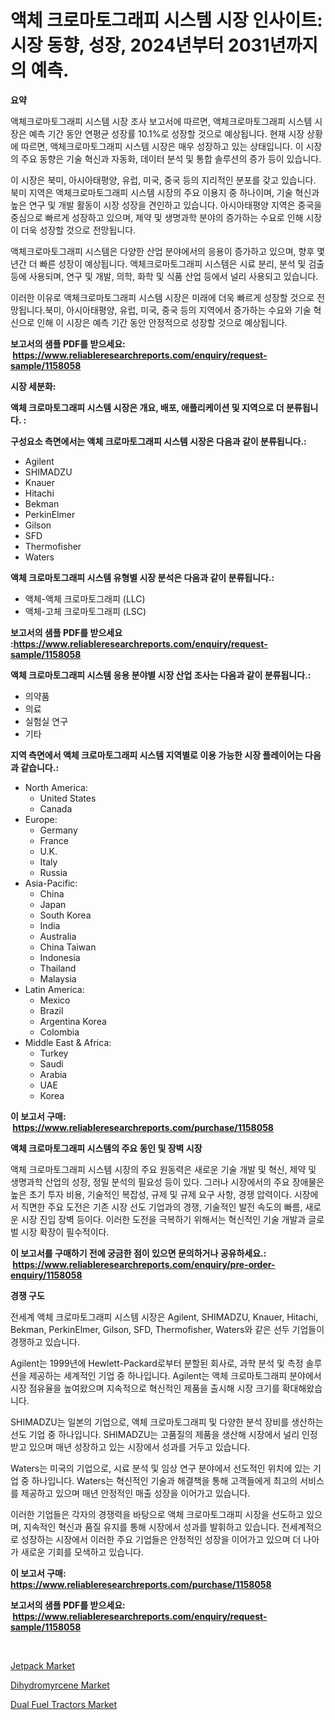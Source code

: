 <p><h1>액체 크로마토그래피 시스템 시장 인사이트: 시장 동향, 성장, 2024년부터 2031년까지의 예측.</h1></p><p><strong>요약</strong></p>
<p><p>액체크로마토그래피 시스템 시장 조사 보고서에 따르면, 액체크로마토그래피 시스템 시장은 예측 기간 동안 연평균 성장률 10.1%로 성장할 것으로 예상됩니다. 현재 시장 상황에 따르면, 액체크로마토그래피 시스템 시장은 매우 성장하고 있는 상태입니다. 이 시장의 주요 동향은 기술 혁신과 자동화, 데이터 분석 및 통합 솔루션의 증가 등이 있습니다.</p><p>이 시장은 북미, 아시아태평양, 유럽, 미국, 중국 등의 지리적인 분포를 갖고 있습니다. 북미 지역은 액체크로마토그래피 시스템 시장의 주요 이용지 중 하나이며, 기술 혁신과 높은 연구 및 개발 활동이 시장 성장을 견인하고 있습니다. 아시아태평양 지역은 중국을 중심으로 빠르게 성장하고 있으며, 제약 및 생명과학 분야의 증가하는 수요로 인해 시장이 더욱 성장할 것으로 전망됩니다.</p><p>액체크로마토그래피 시스템은 다양한 산업 분야에서의 응용이 증가하고 있으며, 향후 몇 년간 더 빠른 성장이 예상됩니다. 액체크로마토그래피 시스템은 시료 분리, 분석 및 검출 등에 사용되며, 연구 및 개발, 의학, 화학 및 식품 산업 등에서 널리 사용되고 있습니다.</p><p>이러한 이유로 액체크로마토그래피 시스템 시장은 미래에 더욱 빠르게 성장할 것으로 전망됩니다.북미, 아시아태평양, 유럽, 미국, 중국 등의 지역에서 증가하는 수요와 기술 혁신으로 인해 이 시장은 예측 기간 동안 안정적으로 성장할 것으로 예상됩니다.</p></p>
<p><strong>보고서의 샘플 PDF를 받으세요: &nbsp;<a href="https://www.reliableresearchreports.com/enquiry/request-sample/1158058">https://www.reliableresearchreports.com/enquiry/request-sample/1158058</a></strong></p>
<p><strong>시장 세분화:</strong></p>
<p><strong> 액체 크로마토그래피 시스템 시장은 개요, 배포, 애플리케이션 및 지역으로 더 분류됩니다. :</strong></p>
<p><strong>구성요소 측면에서는 액체 크로마토그래피 시스템 시장은 다음과 같이 분류됩니다.:</strong></p>
<p><ul><li>Agilent</li><li>SHIMADZU</li><li>Knauer</li><li>Hitachi</li><li>Bekman</li><li>PerkinElmer</li><li>Gilson</li><li>SFD</li><li>Thermofisher</li><li>Waters</li></ul></p>
<p><strong> 액체 크로마토그래피 시스템 유형별 시장 분석은 다음과 같이 분류됩니다.:</strong></p>
<p><ul><li>액체-액체 크로마토그래피 (LLC)</li><li>액체-고체 크로마토그래피 (LSC)</li></ul></p>
<p><strong>보고서의 샘플 PDF를 받으세요 :<a href="https://www.reliableresearchreports.com/enquiry/request-sample/1158058">https://www.reliableresearchreports.com/enquiry/request-sample/1158058</a></strong></p>
<p><strong> 액체 크로마토그래피 시스템 응용 분야별 시장 산업 조사는 다음과 같이 분류됩니다.:</strong></p>
<p><ul><li>의약품</li><li>의료</li><li>실험실 연구</li><li>기타</li></ul></p>
<p><strong>지역 측면에서 액체 크로마토그래피 시스템 지역별로 이용 가능한 시장 플레이어는 다음과 같습니다.:</strong></p>
<p><ul>
    <li>
        North America:
        <ul>
            <li>United States</li>
            <li>Canada</li>
        </ul>
    </li>
    <li>
        Europe:
        <ul>
            <li>Germany</li>
            <li>France</li>
            <li>U.K.</li>
            <li>Italy</li>
            <li>Russia</li>
        </ul>
    </li>
    <li>
        Asia-Pacific:
        <ul>
            <li>China</li>
            <li>Japan</li>
            <li>South Korea</li>
            <li>India</li>
            <li>Australia</li>
            <li>China Taiwan</li>
            <li>Indonesia</li>
            <li>Thailand</li>
            <li>Malaysia</li>
        </ul>
    </li>
    <li>
        Latin America:
        <ul>
            <li>Mexico</li>
            <li>Brazil</li>
            <li>Argentina Korea</li>
            <li>Colombia</li>
        </ul>
    </li>
    <li>
        Middle East & Africa:
        <ul>
            <li>Turkey</li>
            <li>Saudi</li>
            <li>Arabia</li>
            <li>UAE</li>
            <li>Korea</li>
        </ul>
    </li>
    </ul></p>
<p><strong>이 보고서 구매: &nbsp;<a href="https://www.reliableresearchreports.com/purchase/1158058">https://www.reliableresearchreports.com/purchase/1158058</a></strong></p>
<p><strong>액체 크로마토그래피 시스템의 주요 동인 및 장벽 시장</strong></p>
<p><p>액체 크로마토그래피 시스템 시장의 주요 원동력은 새로운 기술 개발 및 혁신, 제약 및 생명과학 산업의 성장, 정밀 분석의 필요성 등이 있다. 그러나 시장에서의 주요 장애물은 높은 초기 투자 비용, 기술적인 복잡성, 규제 및 규제 요구 사항, 경쟁 압력이다. 시장에서 직면한 주요 도전은 기존 시장 선도 기업과의 경쟁, 기술적인 발전 속도의 빠름, 새로운 시장 진입 장벽 등이다. 이러한 도전을 극복하기 위해서는 혁신적인 기술 개발과 글로벌 시장 확장이 필수적이다.</p></p>
<p><strong>이 보고서를 구매하기 전에 궁금한 점이 있으면 문의하거나 공유하세요.: &nbsp;<a href="https://www.reliableresearchreports.com/enquiry/pre-order-enquiry/1158058">https://www.reliableresearchreports.com/enquiry/pre-order-enquiry/1158058</a></strong></p>
<p><strong>경쟁 구도</strong></p>
<p><p>전세계 액체 크로마토그래피 시스템 시장은 Agilent, SHIMADZU, Knauer, Hitachi, Bekman, PerkinElmer, Gilson, SFD, Thermofisher, Waters와 같은 선두 기업들이 경쟁하고 있습니다. </p><p>Agilent는 1999년에 Hewlett-Packard로부터 분할된 회사로, 과학 분석 및 측정 솔루션을 제공하는 세계적인 기업 중 하나입니다. Agilent는 액체 크로마토그래피 분야에서 시장 점유율을 높여왔으며 지속적으로 혁신적인 제품을 출시해 시장 크기를 확대해왔습니다.</p><p>SHIMADZU는 일본의 기업으로, 액체 크로마토그래피 및 다양한 분석 장비를 생산하는 선도 기업 중 하나입니다. SHIMADZU는 고품질의 제품을 생산해 시장에서 널리 인정받고 있으며 매년 성장하고 있는 시장에서 성과를 거두고 있습니다.</p><p>Waters는 미국의 기업으로, 시료 분석 및 임상 연구 분야에서 선도적인 위치에 있는 기업 중 하나입니다. Waters는 혁신적인 기술과 해결책을 통해 고객들에게 최고의 서비스를 제공하고 있으며 매년 안정적인 매출 성장을 이어가고 있습니다.</p><p>이러한 기업들은 각자의 경쟁력을 바탕으로 액체 크로마토그래피 시장을 선도하고 있으며, 지속적인 혁신과 품질 유지를 통해 시장에서 성과를 발휘하고 있습니다. 전세계적으로 성장하는 시장에서 이러한 주요 기업들은 안정적인 성장을 이어가고 있으며 더 나아가 새로운 기회를 모색하고 있습니다.</p></p>
<p><strong>이 보고서 구매: &nbsp; <a href="https://www.reliableresearchreports.com/purchase/1158058">https://www.reliableresearchreports.com/purchase/1158058</a></strong></p>
<p><strong>보고서의 샘플 PDF를 받으세요: &nbsp;<a href="https://www.reliableresearchreports.com/enquiry/request-sample/1158058">https://www.reliableresearchreports.com/enquiry/request-sample/1158058</a></strong><strong></strong></p>
<p>&nbsp;</p>
<p><p><a href="https://view.publitas.com/reportprime-1/jetpack-market-size-and-growth-market-segmentation-regional-and-country-breakdowns-and-market-trends-for-period-from-2023-2030/">Jetpack Market</a></p><p><a href="https://github.com/Glendatilghmankmgz0rbhwpy/Market-Research-Report-List-1/blob/main/dihydromyrcene-market.md">Dihydromyrcene Market</a></p><p><a href="https://view.publitas.com/reportprime-1/dual-fuel-tractors-market-size-and-examines-its-market-scope-with-a-primary-focus-on-growth-opportunities-and-forecasted-trends-spanning-from-2023-to-2030/">Dual Fuel Tractors Market</a></p></p>